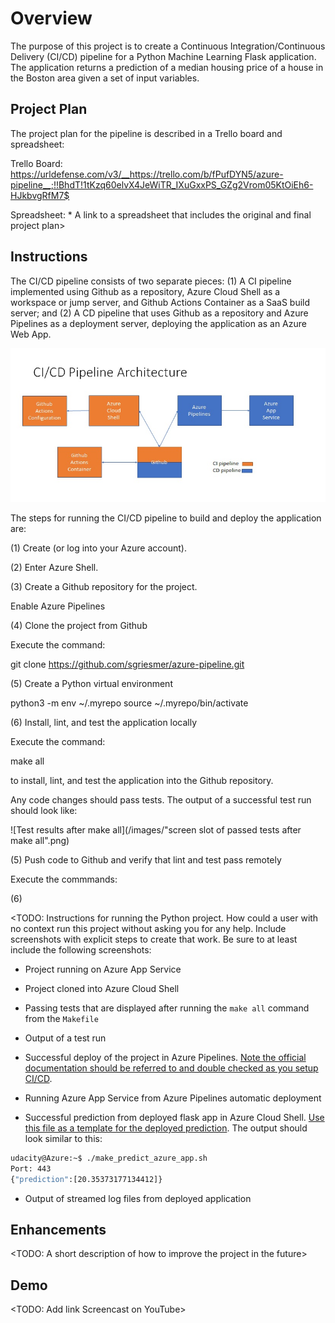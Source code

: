 # Overview

The purpose of this project is to create a Continuous Integration/Continuous Delivery (CI/CD) pipeline for a Python Machine Learning Flask application.  The application returns a prediction of a median housing price of a house in the Boston area given a set of input variables.

## Project Plan
The project plan for the pipeline is described in a Trello board and spreadsheet:

Trello Board: https://urldefense.com/v3/__https://trello.com/b/fPufDYN5/azure-pipeline__;!!BhdT!1tKzq60elvX4JeWiTR_IXuGxxPS_GZg2Vrom05KtOiEh6-HJkbvgRfM7$

Spreadsheet: * A link to a spreadsheet that includes the original and final project plan>

## Instructions

The CI/CD pipeline consists of two separate pieces: (1) A CI pipeline implemented using Github as a repository, Azure Cloud Shell as a workspace or jump server, and Github Actions Container as a SaaS build server; and (2) A CD pipeline that uses Github as a repository and Azure Pipelines as a deployment server, deploying the application as an Azure Web App.

![CI/CD Pipeline Architecture](/images/arch.jpg)

The steps for running the CI/CD pipeline to build and deploy the application are:

(1) Create (or log into your Azure account).

(2) Enter Azure Shell.

(3) Create a Github repository for the project.  

Enable Azure Pipelines

(4) Clone the project from Github

Execute the command:

git clone https://github.com/sgriesmer/azure-pipeline.git

(5) Create a Python virtual environment

python3 -m env ~/.myrepo
source ~/.myrepo/bin/activate

(6) Install, lint, and test the application locally

Execute the command:

make all

to install, lint, and test the application into the Github repository.

Any code changes should pass tests.  The output of a successful test run should look like:

![Test results after make all](/images/"screen slot of passed tests after make all".png)

(5) Push code to Github and verify that lint and test pass remotely

Execute the commmands:



(6) 


<TODO:  Instructions for running the Python project.  How could a user with no context run this project without asking you for any help.  Include screenshots with explicit steps to create that work. Be sure to at least include the following screenshots:

* Project running on Azure App Service

* Project cloned into Azure Cloud Shell

* Passing tests that are displayed after running the `make all` command from the `Makefile`

* Output of a test run

* Successful deploy of the project in Azure Pipelines.  [Note the official documentation should be referred to and double checked as you setup CI/CD](https://docs.microsoft.com/en-us/azure/devops/pipelines/ecosystems/python-webapp?view=azure-devops).

* Running Azure App Service from Azure Pipelines automatic deployment

* Successful prediction from deployed flask app in Azure Cloud Shell.  [Use this file as a template for the deployed prediction](https://github.com/udacity/nd082-Azure-Cloud-DevOps-Starter-Code/blob/master/C2-AgileDevelopmentwithAzure/project/starter_files/flask-sklearn/make_predict_azure_app.sh).
The output should look similar to this:

```bash
udacity@Azure:~$ ./make_predict_azure_app.sh
Port: 443
{"prediction":[20.35373177134412]}
```

* Output of streamed log files from deployed application

> 

## Enhancements

<TODO: A short description of how to improve the project in the future>

## Demo 

<TODO: Add link Screencast on YouTube>


